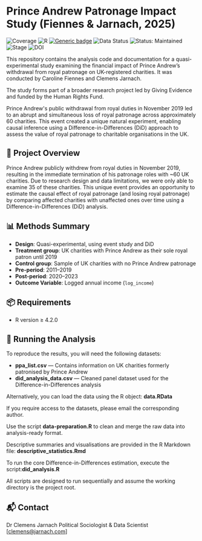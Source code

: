 # Prince Andrew Patronage Impact Study (Fiennes & Jarnach, 2025)

![Coverage](https://img.shields.io/badge/Purpose-Research-yellow)
![R](https://img.shields.io/badge/R-%3E=4.2.0-blue)
[![Generic badge](https://img.shields.io/badge/License-GNU3.0-purple.svg)](https://shields.io/)
![Data Status](https://img.shields.io/badge/Data-Available%20on%20Request-lightgrey)
![Status: Maintained](https://img.shields.io/badge/Maintained-Yes-brightgreen.svg)
![Stage](https://img.shields.io/badge/Stage-Forthcoming-yellowgreen)
![DOI](https://zenodo.org/badge/DOI/1234567/zenodo.1234567.svg)


This repository contains the analysis code and documentation for a quasi-experimental study examining the financial impact of Prince Andrew’s withdrawal from royal patronage on UK-registered charities. It was conducted by Caroline Fiennes and Clemens Jarnach.

The study forms part of a broader research project led by Giving Evidence and funded by the Human Rights Fund.

Prince Andrew's public withdrawal from royal duties in November 2019 led to an abrupt and simultaneous loss of royal patronage across approximately 60 charities. This event created a unique natural experiment, enabling causal inference using a Difference-in-Differences (DiD) approach to assess the value of royal patronage to charitable organisations in the UK.


## 📘 Project Overview

Prince Andrew publicly withdrew from royal duties in November 2019, resulting in the immediate termination of his patronage roles with ~60 UK charities.  Due to research design and data limitations, we were only able to examine 35 of these charities. This unique event provides an opportunity to estimate the causal effect of royal patronage (and losing royal patronage) by comparing affected charities with unaffected ones over time using a Difference-in-Differences (DiD) analysis.



## 📊 Methods Summary

- **Design**: Quasi-experimental, using event study and DiD
- **Treatment group**: UK charities with Prince Andrew as their sole royal patron until 2019
- **Control group**:  Sample of UK charities with no Prince Andrew patronage
- **Pre-period**: 2011–2019
- **Post-period**: 2020–2023
- **Outcome Variable**: Logged annual income (`log_income`)


## 📦 Requirements

- R version ≥ 4.2.0

## 🚀 Running the Analysis
To reproduce the results, you will need the following datasets:

- **ppa_list.csv** — Contains information on UK charities formerly patronised by Prince Andrew
- **did_analysis_data.csv** — Cleaned panel dataset used for the Difference-in-Differences analysis

Alternatively, you can load the data using the  R object: **data.RData**

If you require access to the datasets, please email the corresponding author.

Use the script **data-preparation.R** to clean and merge the raw data into analysis-ready format.

Descriptive summaries and visualisations are provided in the R Markdown file: **descriptive_statistics.Rmd**


To run the core Difference-in-Differences estimation, execute the script:**did_analysis.R**

All scripts are designed to run sequentially and assume the working directory is the project root.


## 📬 Contact

Dr Clemens Jarnach
Political Sociologist & Data Scientist
[clemens@jarnach.com]
